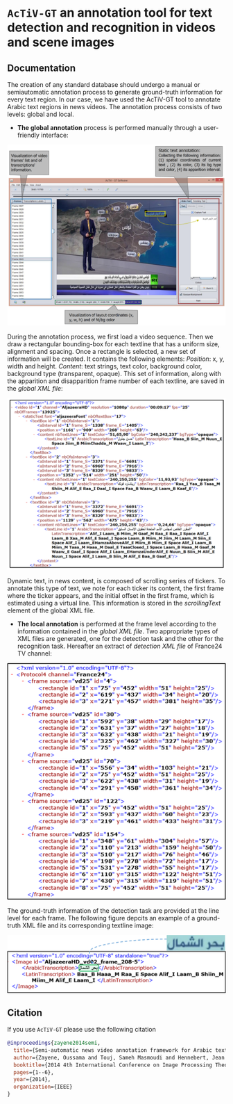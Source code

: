 # `AcTiV-GT` an annotation tool for text detection and recognition in videos and scene images  

## Documentation
The creation of any standard database should undergo a manual or semiautomatic annotation process to generate ground-truth information for every text region.
In our case, we have used the AcTiV-GT tool to annotate Arabic text regions in news videos.
The annotation process consists of two levels: global and local.
* **The global annotation** process is performed manually through a user-friendly interface:

![AcTiV-GT](/images/AcTiV-GT-UI.png)
  
During the annotation process, we first load a video sequence. Then we
draw a rectangular bounding-box for each textline that has a uniform size, alignment
and spacing. Once a rectangle is selected, a new set of information will be created. It
contains the following elements: *Position*: x, y, width and height. *Content*: text strings, text color, background color, background type (transparent,
opaque). This set of information, along with the apparition and disapparition frame number of each textline, are saved in the *global XML file*:

![Global](/images/PartofaglobalXMLfile.png)

Dynamic text, in news content, is composed of scrolling series of tickers. To annotate this type of text, we note for each ticker its content, the first frame where the ticker appears, and the initial offset in the first frame, which is estimated using a virtual line. This information
is stored in the *scrollingText* element of the global XML file.

* **The local annotation** is performed at the frame level according to the information contained in the *global XML file*. Two appropriate types of XML files are
generated, one for the detection task and the other for the recognition task. Hereafter an extract of *detection XML file* of France24 TV channel:

![D](/images/xmlD.png)

The ground-truth information of the detection task are provided at the line level for each frame. The following figure depcits an example of a ground-truth XML file and its corresponding textline image:

![R](/images/xmlR.png)

## Citation
If you use `AcTiV-GT` please use the following citation

```bibtex
@inproceedings{zayene2014semi,
  title={Semi-automatic news video annotation framework for Arabic text},
  author={Zayene, Oussama and Touj, Sameh Masmoudi and Hennebert, Jean and Ingold, Rolf and Amara, Najoua Essoukri Ben},
  booktitle={2014 4th International Conference on Image Processing Theory, Tools and Applications (IPTA)},
  pages={1--6},
  year={2014},
  organization={IEEE}
}
```

